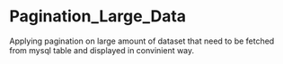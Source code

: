 # Pagination_Large_Data
Applying pagination on large amount of dataset that need to be fetched from mysql table and displayed in convinient way.
